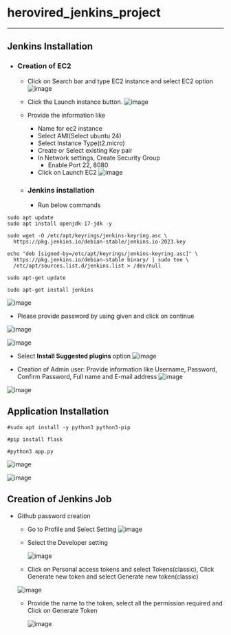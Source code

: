 # herovired_jenkins_project
---------------------------------------
## Jenkins Installation
- ### Creation of EC2
  - Click on Search bar and type EC2 instance and select EC2 option
    ![image](https://github.com/user-attachments/assets/66eff39f-a019-47f4-a4f8-70b1551544dd)

  - Click the Launch instance button.
  ![image](https://github.com/user-attachments/assets/d8957fff-481e-401f-81fc-9ae595b07075)

  - Provide the information like
    - Name for ec2 instance
    - Select AMI(Select ubuntu 24)
    - Select Instance Type(t2.micro)
    - Create or Select existing Key pair
    - In Network settings, Create Security Group
      - Enable Port 22, 8080
    - Click on Launch EC2
  ![image](https://github.com/user-attachments/assets/aa1c0d73-1894-44c2-9e4a-b0b79e535578)


  - ### Jenkins installation
    - Run below commands

```
sudo apt update
sudo apt install openjdk-17-jdk -y

```

```
sudo wget -O /etc/apt/keyrings/jenkins-keyring.asc \
  https://pkg.jenkins.io/debian-stable/jenkins.io-2023.key
```

```
echo "deb [signed-by=/etc/apt/keyrings/jenkins-keyring.asc]" \
  https://pkg.jenkins.io/debian-stable binary/ | sudo tee \
  /etc/apt/sources.list.d/jenkins.list > /dev/null
```

```
sudo apt-get update
```

```
sudo apt-get install jenkins
```

![image](https://github.com/user-attachments/assets/ad797145-6481-402f-b5d9-b4374472d2ca)

- Please provide password by using given and click on continue

![image](https://github.com/user-attachments/assets/a2b61548-1efd-4bee-9955-8218ae6ef321)

![image](https://github.com/user-attachments/assets/120263da-1e08-4a07-94ff-535e580fc17f)

- Select **Install Suggested plugins** option
  ![image](https://github.com/user-attachments/assets/a75e006e-28c1-4167-9a36-58b6aa3405f3)

- Creation of Admin user: Provide information like Username, Password, Confirm Password, Full name and   E-mail address
    ![image](https://github.com/user-attachments/assets/e70bb499-77a7-4115-b1ab-7b0e0e248190)

![image](https://github.com/user-attachments/assets/3a2acbfd-1b76-4377-8fce-1fa1aa663804)

## Application Installation

```
#sudo apt install -y python3 python3-pip
```
```
#pip install flask
```
```
#python3 app.py
```
![image](https://github.com/user-attachments/assets/50d63517-8526-4ac6-8ba4-388492bc058d)

![image](https://github.com/user-attachments/assets/106e14cc-8cf1-4e29-ae2b-5126e99e296d)

## Creation of Jenkins Job
- Github password creation
  - Go to Profile and Select Setting
    ![image](https://github.com/user-attachments/assets/2ee688c3-a45f-461e-8823-39a1f8896025)

  - Select the Developer setting

    ![image](https://github.com/user-attachments/assets/ceb599ca-477f-4f58-ae5b-4cbfe155b620)

  -  Click on Personal access tokens and select Tokens(classic), Click Generate new token and select Generate new token(classic)

    ![image](https://github.com/user-attachments/assets/2a0b8702-841c-4875-8738-ba3433491fdb)

  - Provide the name to the token, select all the permission required and Click on Generate Token

    ![image](https://github.com/user-attachments/assets/5eee2738-0462-42e8-a714-b1fcd8fbd552)


    



























  


     

